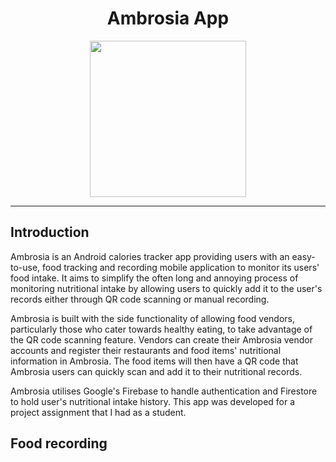 <h1 align="center">Ambrosia App</h1>
 <p align="center"><img src="https://user-images.githubusercontent.com/68066041/140487252-17e706a0-64ef-48b7-b0b2-0a594b6d0349.png" width="250"></p>
 <hr>
 
## Introduction
 Ambrosia is an Android calories tracker app providing users with an easy-to-use, food tracking and recording mobile application to monitor its users' food intake. It aims to simplify the often long and annoying process of monitoring nutritional intake by allowing users to quickly add it to the user's records either through QR code scanning or manual recording. 
 
 Ambrosia is built with the side functionality of allowing food vendors, particularly those who cater towards healthy eating, to take advantage of the QR code scanning feature. Vendors can create their Ambrosia vendor accounts and register their restaurants and food items' nutritional information in Ambrosia. The food items will then have a QR code that Ambrosia users can quickly scan and add it to their nutritional records. 
 
 Ambrosia utilises Google's Firebase to handle authentication and Firestore to hold user's nutritional intake history. This app was developed for a project assignment that I had as a student.

## Food recording 
